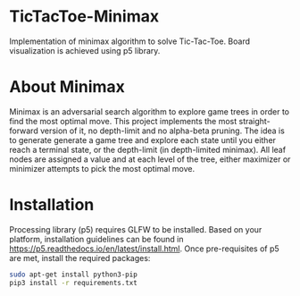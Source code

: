 # TicTacToe-Minimax
Implementation of minimax algorithm to solve Tic-Tac-Toe. Board visualization is achieved using p5 library.

# About Minimax
Minimax is an adversarial search algorithm to explore game trees in order to find the most optimal move. This project implements the most straight-forward version of it, no depth-limit and no alpha-beta pruning. The idea is to generate generate a game tree and explore each state until you either reach a terminal state, or the depth-limit (in depth-limited minimax). All leaf nodes are assigned a value and at each level of the tree, either maximizer or minimizer attempts to pick the most optimal move.

# Installation
Processing library (p5) requires GLFW to be installed. Based on your platform, installation guidelines can be found in https://p5.readthedocs.io/en/latest/install.html.
Once pre-requisites of p5 are met, install the required packages:

```bash
sudo apt-get install python3-pip
pip3 install -r requirements.txt
```
